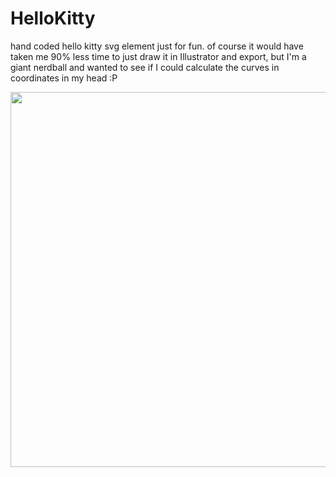 HelloKitty
==========

hand coded hello kitty svg element just for fun. of course it would have taken me 90% less time to just draw it in Illustrator and export, but I'm a giant nerdball and wanted to see if I could calculate the curves in coordinates in my head :P

<img src="http://yiddle.me/SVGLibrary/helloKitty.svg" height="600" width="600"/>
